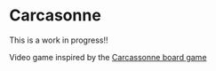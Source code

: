 # Carcasonne

This is a work in progress!!

Video game inspired by the [Carcassonne board game](https://en.wikipedia.org/wiki/Carcassonne_(board_game))
